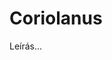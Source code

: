 <!-- ======================================================================
--- Search engine
title:          Coriolanus
keywords:       Coriolanus, tragédia
description:    William Shakespeare: Coriolanus.
--- Menu system
order:          30
text:           Coriolanus
hidden:         false
umbel:          false
--- Page properties
id:             /tragedies/coriolanus
document:       
layout:         layout-2-left
$-left:         play-list
======================================================================= -->

# Coriolanus

Leírás...
